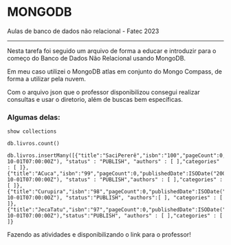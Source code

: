 # MONGODB
Aulas de banco de dados não relacional - Fatec 2023 
<hr>

<p>Nesta tarefa foi seguido um arquivo de forma a educar e introduzir para o começo do Banco de Dados Não Relacional usando MongoDB.</p>

<p>Em meu caso utilizei o MongoDB atlas em conjunto do Mongo Compass, de forma a utilizar pela nuvem. </p>

<p>Com o arquivo json que o professor disponibilizou consegui realizar consultas e usar o diretorio, além de buscas bem específicas. </p>
 
 <h3>Algumas delas:</h3>
 
 
```
show collections
```

```
db.livros.count()
```

```
db.livros.insertMany([{"title":"SaciPererê","isbn":"100","pageCount":0,"publishedDate":ISODate("2000-10-01T07:00:00Z"), "status" : "PUBLISH", "authors" : [ ],"categories" : [ ]},{"title":"ACuca","isbn":"99","pageCount":0,"publishedDate":ISODate("2000-10-01T07:00:00Z"), "status" : "PUBLISH","authors" : [ ],"categories" : [ ]},{"title":"Curupira","isbn":"98","pageCount":0,"publishedDate":ISODate("2000-10-01T07:00:00Z"), "status":"PUBLISH", "authors":[ ], "categories" : [ ]},{"title":"JecaTatu","isbn":"97","pageCount":0,"publishedDate":ISODate("2000-10-01T07:00:00Z"),"status":"PUBLISH", "authors" : [ ],"categories" : [ ]}
```

Fazendo as atividades e disponibilizando o link para o professor!
